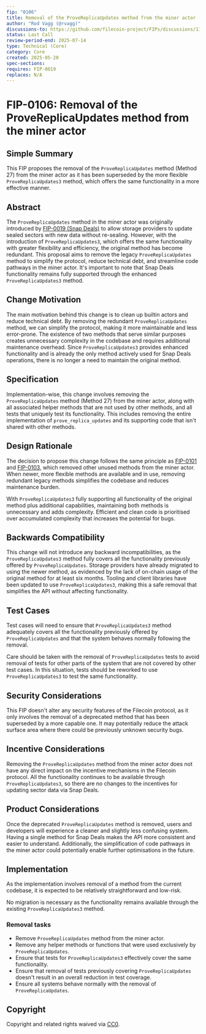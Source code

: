 ```yaml
---
fip: "0106"
title: Removal of the ProveReplicaUpdates method from the miner actor
author: "Rod Vagg (@rvagg)"
discussions-to: https://github.com/filecoin-project/FIPs/discussions/1151
status: Last Call
review-period-end: 2025-07-14
type: Technical (Core)
category: Core
created: 2025-05-20
spec-sections: 
requires: FIP-0019
replaces: N/A
---
```


# FIP-0106: Removal of the ProveReplicaUpdates method from the miner actor

## Simple Summary

This FIP proposes the removal of the `ProveReplicaUpdates` method (Method 27) from the miner actor as it has been superseded by the more flexible `ProveReplicaUpdates3` method, which offers the same functionality in a more effective manner.

## Abstract

The `ProveReplicaUpdates` method in the miner actor was originally introduced by [FIP-0019 (Snap Deals)](./fip-0019.md) to allow storage providers to update sealed sectors with new data without re-sealing. However, with the introduction of `ProveReplicaUpdates3`, which offers the same functionality with greater flexibility and efficiency, the original method has become redundant. This proposal aims to remove the legacy `ProveReplicaUpdates` method to simplify the protocol, reduce technical debt, and streamline code pathways in the miner actor. It's important to note that Snap Deals functionality remains fully supported through the enhanced `ProveReplicaUpdates3` method.

## Change Motivation

The main motivation behind this change is to clean up builtin actors and reduce technical debt. By removing the redundant `ProveReplicaUpdates` method, we can simplify the protocol, making it more maintainable and less error-prone. The existence of two methods that serve similar purposes creates unnecessary complexity in the codebase and requires additional maintenance overhead. Since `ProveReplicaUpdates3` provides enhanced functionality and is already the only method actively used for Snap Deals operations, there is no longer a need to maintain the original method.

## Specification

Implementation-wise, this change involves removing the `ProveReplicaUpdates` method (Method 27) from the miner actor, along with all associated helper methods that are not used by other methods, and all tests that uniquely test its functionality. This includes removing the entire implementation of `prove_replica_updates` and its supporting code that isn't shared with other methods.

## Design Rationale

The decision to propose this change follows the same principle as [FIP-0101](./fip-0101.md) and [FIP-0103](./fip-0103.md), which removed other unused methods from the miner actor. When newer, more flexible methods are available and in use, removing redundant legacy methods simplifies the codebase and reduces maintenance burden.

With `ProveReplicaUpdates3` fully supporting all functionality of the original method plus additional capabilities, maintaining both methods is unnecessary and adds complexity. Efficient and clean code is prioritised over accumulated complexity that increases the potential for bugs.

## Backwards Compatibility

This change will not introduce any backward incompatibilities, as the `ProveReplicaUpdates3` method fully covers all the functionality previously offered by `ProveReplicaUpdates`. Storage providers have already migrated to using the newer method, as evidenced by the lack of on-chain usage of the original method for at least six months. Tooling and client libraries have been updated to use `ProveReplicaUpdates3`, making this a safe removal that simplifies the API without affecting functionality.

## Test Cases

Test cases will need to ensure that `ProveReplicaUpdates3` method adequately covers all the functionality previously offered by `ProveReplicaUpdates` and that the system behaves normally following the removal.

Care should be taken with the removal of `ProveReplicaUpdates` tests to avoid removal of tests for other parts of the system that are not covered by other test cases. In this situation, tests should be reworked to use `ProveReplicaUpdates3` to test the same functionality.

## Security Considerations

This FIP doesn't alter any security features of the Filecoin protocol, as it only involves the removal of a deprecated method that has been superseded by a more capable one. It may potentially reduce the attack surface area where there could be previously unknown security bugs.

## Incentive Considerations

Removing the `ProveReplicaUpdates` method from the miner actor does not have any direct impact on the incentive mechanisms in the Filecoin protocol. All the functionality continues to be available through `ProveReplicaUpdates3`, so there are no changes to the incentives for updating sector data via Snap Deals.

## Product Considerations

Once the deprecated `ProveReplicaUpdates` method is removed, users and developers will experience a cleaner and slightly less confusing system. Having a single method for Snap Deals makes the API more consistent and easier to understand. Additionally, the simplification of code pathways in the miner actor could potentially enable further optimisations in the future.

## Implementation

As the implementation involves removal of a method from the current codebase, it is expected to be relatively straightforward and low-risk.

No migration is necessary as the functionality remains available through the existing `ProveReplicaUpdates3` method.

### Removal tasks

- Remove `ProveReplicaUpdates` method from the miner actor.
- Remove any helper methods or functions that were used exclusively by `ProveReplicaUpdates`.
- Ensure that tests for `ProveReplicaUpdates3` effectively cover the same functionality.
- Ensure that removal of tests previously covering `ProveReplicaUpdates` doesn't result in an overall reduction in test coverage.
- Ensure all systems behave normally with the removal of `ProveReplicaUpdates`.

## Copyright

Copyright and related rights waived via [CC0](https://creativecommons.org/publicdomain/zero/1.0/).